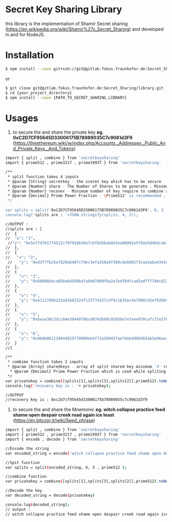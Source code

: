 # Secret Key Sharing Library

this library is the implementation of Shamir Secret sharing (https://en.wikipedia.org/wiki/Shamir%27s_Secret_Sharing) and developed in and for NodeJS.
# Installation

```sh
$ npm install --save git+ssh://git@gitlab.fokus.fraunhofer.de:Secret_Sharing/library.git
```

or 
```sh
$ git clone git@gitlab.fokus.fraunhofer.de:Secret_Sharing/library.git
$ cd {your_project_directory}
$ npm install --save {PATH_TO_SECRET_SHARING_LIBRARY}
```

# Usages
1. to secure the and share the private key 
**eg. 0xC2D7CF95645D33006175B78989035C7c9061d3F9**
(https://theethereum.wiki/w/index.php/Accounts,_Addresses,_Public_And_Private_Keys,_And_Tokens)

```sh
import { split , combine } from 'secretkeysharing'
import { prime512 , prime3217 , prime19937 } from 'secretkeysharing'

/**
 * split function takes 4 inputs 
 * @param {String} secretkey - the sceret key which has to be secure 
 * @param {Number} share - The Number of Shares to be generate . Minimum '3' is required
 * @param {Number} recover - Minimum number of key require to combine and recover the secret key Minimum '3' is required
 * @param {Decimal} Prime Power Fraction - \Prime512' is recommended , in case of Extra long strings other fractions can be used
 */
 
var splits = split('0xC2D7CF95645D33006175B78989035C7c9061d3F9', 6, 3 , prime512 );
console.log('splits are : '+JSON.stringify(splits, 4, 2));
```

```sh
//OUTPUT : 
//splits are : [
//  {
//  "x": "1",
 //"y": "0x5e77d761774512c79f918b30a7cbf62bbab8d3ea06881e5f92e5d46dca61569fdab0c95114d9bf44d6b1cb4f2b4dfafb883bdbd72db31acb565948778ee47291"
//  },
//  {
//   "x": "2",
 //   "y": "0xd3f7fb25af620a640fcfdec3efa350a4738dc8ebb0173caa3aba4343d7592c122563ddb8cb8207c4542c1cce7e7e85c5ff1cbd8c985ce2182525a04b2bdba099"
//  },
//  {
//    "x": "3",
//    "y": "0x60806b4ca856e6d550bafab9d7860f6a2a7edf04fcad5adff77d4c8226e78056e0193d3723f8d97e786ef47ebc696ff4c8ffd820a1730d6ff56863f767475e12"
//  },
//  {
//    "x": "4",
//    "y": "0x41127d66223a81b6252df125f74327cdf8c1635ec4a7900c92ef028b90c536e0ad0e7cc1e3e3473437a525fe50eb987e5e52b9348f59cd2c721937c4127aafb"
//  },
//  {
//    "x": "5",
//    "y": "0xbeaa30c2dcc84e3644978bcd876db9dc92b56e7e7eee970cafcf2e378dc7a557a58add77ba5218a2b54e3671f86e627f55ccb7e48ee490409a512ed9b97c8753"
//  },
//  {
//    "x": "6",
//    "y": "0x904b86121844d925f78900eb4f72a58943fae7deb499b503ab5e06aea5197613b0471e39f834860ccdeaa0b4f6886adb18b67d14733fe7b96ef7360fd045f31c"
//  }
//]
```

```sh
/**
 * combime function takes 2 inputs 
 * @param {Array} sharedkeys - array of split shared key minimum '3' required
  * @param {Decimal} Prime Power Fraction which is used while spliting the keys
 */
var privatekey = combine([splits[1],splits[3],splits[2]],prime512).toHex();
console.log('recovery key is : '+ privatekey);
```

```sh
//OUTPUT
//recovery key is : 0xc2d7cf95645d33006175b78989035c7c9061d3f9
```


1. to secure the and share the Mnemonic
**eg. witch collapse practice feed shame open despair creek road again ice least**
(https://en.bitcoin.it/wiki/Seed_phrase)

```sh
import { split , combine } from 'secretkeysharing'
import { prime512 , prime3217 , prime19937 } from 'secretkeysharing'
import { encode , decode } from 'secretkeysharing'

//Encode the string
var encoded_string = encode('witch collapse practice feed shame open despair creek road again ice least');

//Spit function
var splits = split(encoded_string, 6, 3 , prime512 );

//combine function
var privatekey = combine([splits[1],splits[3],splits[2]],prime512).toHex();

//Decode the key
var decoded_string = decode(privatekey)

console.log(decoded_string);
// output :
// witch collapse practice feed shame open despair creek road again ice least
```
